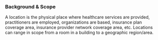 ### Background & Scope

A location is the physical place where healthcare services are provided, practitioners are employed, organizations are based, insurance plan coverage area, 
insurance provider network coverage area, etc. Locations can range in scope from a room in a building to a geographic region/area.
